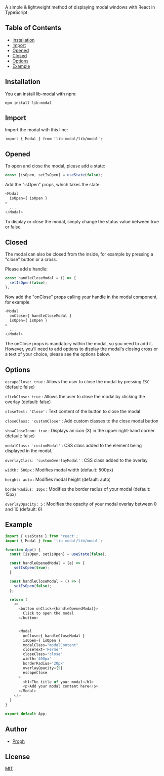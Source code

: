 A simple & lightweight method of displaying modal windows with React in TypeScript


## Table of Contents
 - [Installation](https://www.npmjs.com/package/lib-modal#installation)
 - [Import](https://www.npmjs.com/package/lib-modal#import)
 - [Opened](https://www.npmjs.com/package/lib-modal#opened)
 - [Closed](https://www.npmjs.com/package/lib-modal#closed)
 - [Options](https://www.npmjs.com/package/lib-modal#options)
 - [Example](https://www.npmjs.com/package/lib-modal#examples)


## Installation
You can install lib-modal with npm:

`npm install lib-modal`


## Import
Import the modal with this line:

`import { Modal } from 'lib-modal/lib/modal';`


## Opened
To open and close the modal, please add a state:
```javascript
const [isOpen, setIsOpen] = useState(false);
```
Add the "isOpen" props, which takes the state:
```javascript
<Modal
  isOpen={ isOpen }
>
  ...
</Modal>
```
To display or close the modal, simply change the status value between true or false.


## Closed
The modal can also be closed from the inside, for example by pressing a "close" button or a cross.

Please add a handle:
```javascript
const handleCloseModal = () => {
  setIsOpen(false);
};
```
Now add the "onClose" props calling your handle in the modal component, for example:
```javascript
<Modal
  onClose={ handleCloseModal }
  isOpen={ isOpen }
>
  ...
</Modal>
```
The onClose props is mandatory within the modal, so you need to add it.
However, you'll need to add options to display the modal's closing cross or a text of your choice, please see the options below.


## Options
`escapeClose: true` : Allows the user to close the modal by pressing `ESC` (default: false)

`clickClose: true` : Allows the user to close the modal by clicking the overlay (default: false)

`closeText: 'Close'` : Text content of the button to close the modal

`closeClass: 'customClose'` : Add custom classes to the close modal button

`showCloseIcon: true` : Displays an icon (X) in the upper right-hand corner (default: false)

`modalClass: 'customModal'` : CSS class added to the element being displayed in the modal.

`overlayClass: 'customOverlayModal'` : CSS class added to the overlay.

`width: 500px` : Modifies modal width (default: 500px)

`height: auto` : Modifies modal height (default: auto)

`borderRadius: 10px` : Modifies the border radius of your modal (default: 15px)

`overlayOpacity: 5` : Modifies the opacity of your modal overlay between 0 and 10 (default: 6)


## Example
```javascript
import { useState } from 'react';
import { Modal } from 'lib-modal/lib/modal';

function App() {
  const [isOpen, setIsOpen] = useState(false);

  const handleOpenedModal = (e) => {
    setIsOpen(true);
  }

  const handleCloseModal = () => {
    setIsOpen(false);
  };

  return (
    <>
      <button onClick={handleOpenedModal}>
        Click to open the modal
      </button>


      <Modal
        onClose={ handleCloseModal }
        isOpen={ isOpen }
        modalClass="modalContent"
        closeText='Fermer'
        closeClass="close"
        width='400px'
        borderRadius='20px'
        overlayOpacity={5}
        escapeClose
      >
        <h1>The title of your modal</h1>
        <p>Add your modal content here</p>
      </Modal>
    </>
  )
}

export default App;
```


## Author
- [Proph](https://github.com/proph-dev)


## License
[MIT](https://choosealicense.com/licenses/mit/)